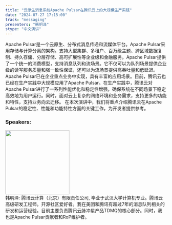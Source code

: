 ```yaml
---
title: "云原生消息系统Apache Pulsar在腾讯云上的大规模生产实践"
date: "2024-07-27 17:15:00" 
track: "messaging"
presenters: "韩明泽"
stype: "中文演讲"
---
```

Apache Pulsar是一个云原生、分布式消息传递和流媒体平台。Apache Pulsar采用存储与计算分离的架构。支持大型集群、多租户、百万级主题、跨区域数据复制、持久存储、分层存储、高可扩展性等企业级和金融服务。Apache Pulsar提供了一个统一的消费模型，支持消息队列和流场景。它不仅可以为队列场景提供企业级的读写服务质量和强一致性保证，还可以为流场景提供高吞吐量和低延迟。
Apache Pulsar已在企业重点业务中实现，具有丰富的应用场景。目前，腾讯云也已经在生产实践中大规模应用了Apache Pulsar。在生产实践中，腾讯云对Apache Pulsar进行了一系列性能优化和稳定性增强，确保系统在不同场景下稳定高效地为用户运行。同时，面对云上复杂的网络环境和业务需求，支持更多的功能和特性，支持业务向云迁移。
在本次演讲中，我们将重点介绍腾讯云在Apache Pulsar的稳定性、性能和功能特性方面的关键工作，为开发者提供参考。
 ### Speakers: 
 <img src="https://sessionize.com/image/f5dc-400o400o1-3SwYiuN9ByL7EubwHN7qVC.jpg" width="200" /><br>韩明泽: 腾讯云计算（北京）有限责任公司, 毕业于武汉大学计算机专业。腾讯云高级研发工程师。开源社区爱好者。我在美团和腾讯有超过7年的消息队列相关的研发和运营经验。目前主要负责腾讯云脉冲星产品TDMQ的核心部分。同时，我也是Apache Pulsar贡献者和RoP维护者。
 <br><br>